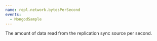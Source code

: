 ```yaml
---
name: repl.network.bytesPerSecond
events:
  - MongodSample
---
```


The amount of data read from the replication sync source per second.